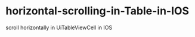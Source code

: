 horizontal-scrolling-in-Table-in-IOS
====================================

scroll horizontally in UiTableViewCell in IOS